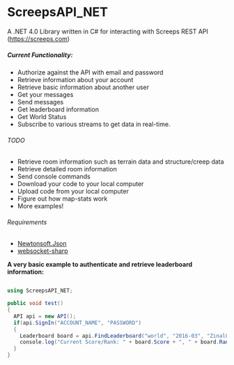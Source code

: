 # ScreepsAPI_NET

A .NET 4.0 Library written in C# for interacting with Screeps REST API (https://screeps.com)

##### Current Functionality:
* Authorize against the API with email and password
* Retrieve information about your account
* Retrieve basic information about another user
* Get your messages
* Send messages
* Get leaderboard information
* Get World Status
* Subscribe to various streams to get data in real-time.

###### TODO
* Retrieve room information such as terrain data and structure/creep data
* Retrieve detailed room information
* Send console commands
* Download your code to your local computer
* Upload code from your local computer
* Figure out how map-stats work
* More examples!

###### Requirements
* [Newtonsoft.Json](https://github.com/JamesNK/Newtonsoft.Json)
* [websocket-sharp](https://github.com/sta/websocket-sharp)

**A very basic example to authenticate and retrieve leaderboard information:**

```c#

using ScreepsAPI_NET;

public void test()
{
  API api = new API();
  if(api.SignIn("ACCOUNT_NAME", "PASSWORD")
  {
    Leaderboard board = api.FindLeaderboard("world", "2016-03", "Zinal001");
    console.log("Current Score/Rank: " + board.Score + ", " + board.Rank);
  }
}

```

